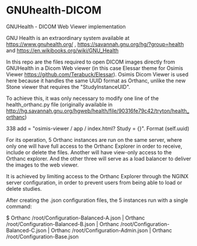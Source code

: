 # GNUhealth-DICOM
GNUHealth - DICOM Web Viewer implementation

GNU Health is an extraordinary system available at https://www.gnuhealth.org/ , https://savannah.gnu.org/hg/?group=health and https://en.wikibooks.org/wiki/GNU_Health

In this repo are the files required to open DICOM images directly from GNUHealth in a Dicom Web viewer (in this case Elessar theme for Osimis Viewer https://github.com/Terabuck/Elessar). Osimis Dicom Viewer is used here because it handles the same UUID format as Orthanc, unlike the new Stone viewer that requires the "StudyInstanceUID".

To achieve this, it was only necessary to modify one line of the health_orthanc.py file (originally available in http://hg.savannah.gnu.org/hgweb/health/file/90316fe79c42/tryton/health_orthanc)

  338 add = "osimis-viewer / app / index.html? Study = {}". Format (self.uuid)

For its operation, 5 Orthanc instances are run on the same server, where only one will have full access to the Orthanc Explorer in order to receive, include or delete the files. Another will have view-only access to the Orthanc explorer. And the other three will serve as a load balancer to deliver the images to the web viewer. 

It is achieved by limiting access to the Orthanc Explorer through the NGINX server configuration, in order to prevent users from being able to load or delete studies.

After creating the .json configuration files, the 5 instances run with a single command:

$ Orthanc /root/Configuration-Balanced-A.json | Orthanc /root/Configuration-Balanced-B.json | Orthanc /root/Configuration-Balanced-C.json | Orthanc /root/Configuration-Admin.json | Orthanc /root/Configuration-Base.json
